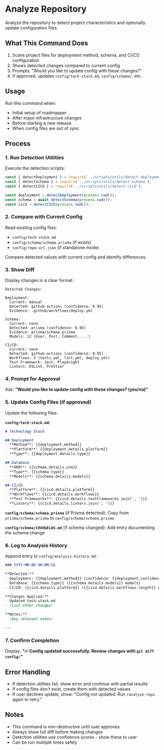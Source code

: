# Analyze Repository

Analyze the repository to detect project characteristics and optionally update configuration files.

## What This Command Does

1. Scans project files for deployment method, schema, and CI/CD configuration
2. Shows detected changes compared to current config
3. Prompts: "Would you like to update config with these changes?"
4. If approved, updates `config/tech-stack.md`, `config/schema/`, etc.

## Usage

Run this command when:
- Initial setup of roadmapper
- After major infrastructure changes
- Before starting a new release
- When config files are out of sync

## Process

### 1. Run Detection Utilities

Execute the detection scripts:
```javascript
const { detectDeployment } = require('../scripts/utils/detect-deployment');
const { detectSchema } = require('../scripts/utils/detect-schema');
const { detectCICD } = require('../scripts/utils/detect-cicd');

const deployment = detectDeployment(process.cwd());
const schema = await detectSchema(process.cwd());
const cicd = detectCICD(process.cwd());
```

### 2. Compare with Current Config

Read existing config files:
- `config/tech-stack.md`
- `config/schema/schema.prisma` (if exists)
- `config/repo-url.json` (if standalone mode)

Compare detected values with current config and identify differences.

### 3. Show Diff

Display changes in a clear format:
```
Detected Changes:

Deployment:
  Current: manual
  Detected: github-actions (confidence: 0.95)
  Evidence: .github/workflows/deploy.yml

Schema:
  Current: none
  Detected: prisma (confidence: 0.95)
  Evidence: prisma/schema.prisma
  Models: 12 (User, Post, Comment, ...)

CI/CD:
  Current: none
  Detected: github-actions (confidence: 0.95)
  Workflows: 3 (tests.yml, lint.yml, deploy.yml)
  Test Framework: Jest, Playwright
  Linters: ESLint, Prettier
```

### 4. Prompt for Approval

Ask: **"Would you like to update config with these changes? (yes/no)"**

### 5. Update Config Files (if approved)

Update the following files:

**`config/tech-stack.md`:**
```markdown
# Technology Stack

## Deployment
- **Method**: {{deployment.method}}
- **Platform**: {{deployment.details.platform}}
- **Type**: {{deployment.details.type}}

## Database
- **ORM**: {{schema.details.orm}}
- **Type**: {{schema.type}}
- **Models**: {{schema.details.models}}

## CI/CD
- **Platform**: {{cicd.details.platform}}
- **Workflows**: {{cicd.details.workflows}}
- **Test Frameworks**: {{cicd.details.testFrameworks.join(', ')}}
- **Linters**: {{cicd.details.linters.join(', ')}}
```

**`config/schema/schema.prisma`** (if Prisma detected):
Copy from `prisma/schema.prisma` to `config/schema/schema.prisma`

**`config/schema/CHANGELOG.md`** (if schema changed):
Add entry documenting the schema change

### 6. Log to Analysis History

Append entry to `config/analysis-history.md`:

```markdown
### YYYY-MM-DD HH:MM:SS

**Detected:**
- Deployment: {{deployment.method}} (confidence: {{deployment.confidence}})
- Database: {{schema.type}} ({{schema.details.models}} models)
- CI/CD: {{cicd.details.platform}} ({{cicd.details.workflows.length}} workflows)

**Changes Applied:**
- Updated tech-stack.md
- [List other changes]

**Notes:**
- [Any relevant notes]

---
```

### 7. Confirm Completion

Display: **"✅ Config updated successfully. Review changes with `git diff config/`"**

## Error Handling

- If detection utilities fail, show error and continue with partial results
- If config files don't exist, create them with detected values
- If user declines update, show: "Config not updated. Run `/analyze-repo` again to retry."

## Notes

- This command is non-destructive until user approves
- Always show full diff before making changes
- Detection utilities use confidence scores - show these to user
- Can be run multiple times safely
